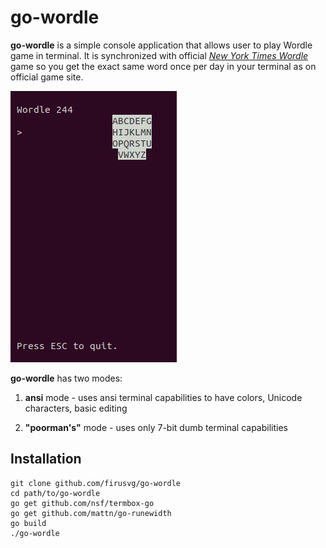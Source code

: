 # **go-wordle**

**go-wordle** is a simple console application that allows user to play Wordle game in terminal. It is synchronized with official [*New York Times Wordle*](https://www.nytimes.com/games/wordle/index.html) game so you get the exact same word once per day in your terminal as on official game site.

![go-wordle](./extras/demo.gif)


**go-wordle** has two modes:

1. **ansi** mode - uses ansi terminal capabilities to have colors, Unicode characters, basic editing

2. **"poorman's"** mode - uses only 7-bit dumb terminal capabilities

## Installation
```
git clone github.com/firusvg/go-wordle
cd path/to/go-wordle
go get github.com/nsf/termbox-go
go get github.com/mattn/go-runewidth
go build 
./go-wordle
```

